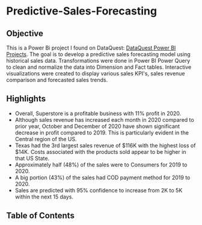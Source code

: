 # Predictive-Sales-Forecasting

## **Objective** ##

This is a Power Bi project I found on DataQuest: [DataQuest Power BI Projects](https://www.dataquest.io/blog/power-bi-projects/). The goal is to develop a predictive sales forecasting model using historical sales data. 
Transformations were done in Power BI Power Query to clean and normalize the data into Dimension and Fact tables. Interactive visualizations were created to display various sales KPI's, 
sales revenue comparison and forecasted sales trends.

## **Highlights** ##

* Overall, Superstore is a profitable business with 11% profit in 2020.
* Although sales revenue has increased each month in 2020 compared to prior year, October and December of 2020 have shown significant decrease in profit compared to 2019.
  This is particularly evident in the Central region of the US.
* Texas had the 3rd largest sales revenue of $116K with the highest loss of $14K. Costs associated with the products sold appear to be higher in that US State.
* Approximately half (48%) of the sales were to Consumers for 2019 to 2020.
* A big portion (43%) of the sales had COD payment method for 2019 to 2020.
* Sales are predicted with 95% confidence to increase from 2K to 5K within the next 15 days.

## **Table of Contents** ##
